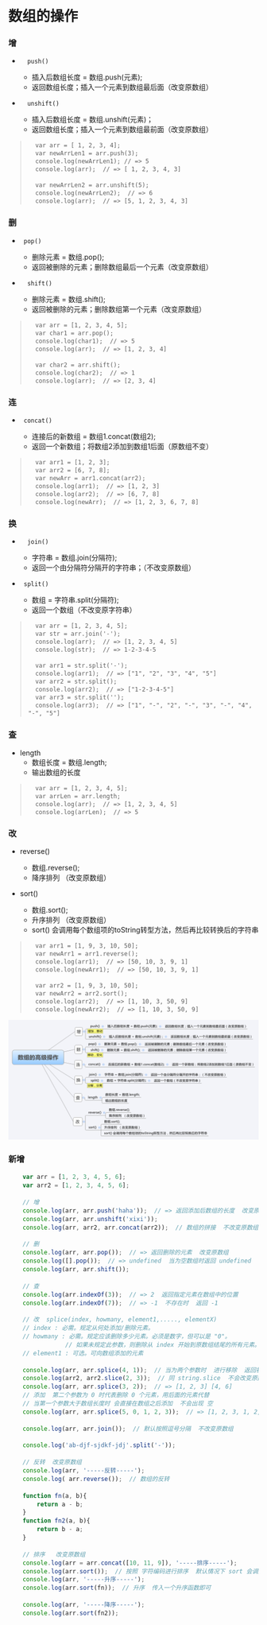 # 数组的操作
### 增

*       push() 
    -   插入后数组长度 = 数组.push(元素);
    -   返回数组长度；插入一个元素到数组最后面（改变原数组）
*       unshift()
    -   插入后数组长度 = 数组.unshift(元素)；
    -   返回数组长度；插入一个元素到数组最前面（改变原数组）

>       var arr = [ 1, 2, 3, 4];
>       var newArrLen1 = arr.push(3);
>       console.log(newArrLen1); // => 5
>       console.log(arr);  // => [ 1, 2, 3, 4, 3]
>       
>       var newArrLen2 = arr.unshift(5);
>       console.log(newArrLen2);  // => 6
>       console.log(arr);  // => [5, 1, 2, 3, 4, 3]

### 删

*      pop()
    -   删除元素 = 数组.pop();
    -   返回被删除的元素；删除数组最后一个元素（改变原数组）
*       shift()
    -   删除元素 = 数组.shift();
    -   返回被删除的元素；删除数组第一个元素（改变原数组）

>       var arr = [1, 2, 3, 4, 5];
>       var char1 = arr.pop();
>       console.log(char1);  // => 5
>       console.log(arr);  // => [1, 2, 3, 4]
>       
>       var char2 = arr.shift();
>       console.log(char2);  // => 1
>       console.log(arr);  // => [2, 3, 4]

### 连

*      concat()
    -   连接后的新数组 = 数组1.concat(数组2);
    -   返回一个新数组；将数组2添加到数组1后面（原数组不变）

>       var arr1 = [1, 2, 3];
>       var arr2 = [6, 7, 8];
>       var newArr = arr1.concat(arr2);
>       console.log(arr1);  // => [1, 2, 3]
>       console.log(arr2);  // => [6, 7, 8]
>       console.log(newArr);  // => [1, 2, 3, 6, 7, 8]

### 换 

*       join()
    -   字符串 = 数组.join(分隔符);
    -   返回一个由分隔符分隔开的字符串；（不改变原数组）

*      split()
    -   数组 = 字符串.split(分隔符);
    -   返回一个数组（不改变原字符串）

>       var arr = [1, 2, 3, 4, 5];
>       var str = arr.join('-');
>       console.log(arr);  // => [1, 2, 3, 4, 5]
>       console.log(str);  // => 1-2-3-4-5
>       
>       var arr1 = str.split('-');
>       console.log(arr1);  // => ["1", "2", "3", "4", "5"]
>       var arr2 = str.split();
>       console.log(arr2);  // => ["1-2-3-4-5"]
>       var arr3 = str.split('');
>       console.log(arr3);  // => ["1", "-", "2", "-", "3", "-", "4", "-", "5"]

### 查

*   length
    -   数组长度 = 数组.length;
    -   输出数组的长度

>       var arr = [1, 2, 3, 4, 5];
>       var arrLen = arr.length;
>       console.log(arr);  // => [1, 2, 3, 4, 5]
>       console.log(arrLen);  // => 5

### 改

*   reverse()
    -   数组.reverse();
    -   降序排列  （改变原数组）

*   sort()
    -   数组.sort();
    -   升序排列  （改变原数组）
    -   sort() 会调用每个数组项的toString转型方法，然后再比较转换后的字符串

>       var arr1 = [1, 9, 3, 10, 50];
>       var newArr1 = arr1.reverse();
>       console.log(arr1);  // => [50, 10, 3, 9, 1]
>       console.log(newArr1);  // => [50, 10, 3, 9, 1]
>       
>       var arr2 = [1, 9, 3, 10, 50];
>       var newArr2 = arr2.sort();
>       console.log(arr2);  // => [1, 10, 3, 50, 9]
>       console.log(newArr2);  // => [1, 10, 3, 50, 9]

![imgs/Array.png](imgs/Array.png)

### 新增

```javascript
    var arr = [1, 2, 3, 4, 5, 6];
    var arr2 = [1, 2, 3, 4, 5, 6];

    // 增
    console.log(arr, arr.push('haha'));  // => 返回添加后数组的长度  改变原数组
    console.log(arr, arr.unshift('xixi'));
    console.log(arr, arr2, arr.concat(arr2));  // 数组的拼接  不改变原数组

    // 删
    console.log(arr, arr.pop());  // => 返回删除的元素  改变原数组
    console.log([].pop());  // => undefined  当为空数组时返回 undefined
    console.log(arr, arr.shift());

    // 查
    console.log(arr.indexOf(3));  // => 2  返回指定元素在数组中的位置
    console.log(arr.indexOf(7));  // => -1  不存在时  返回 -1

    // 改  splice(index, howmany, element1,....., elementX)
    // index : 必需。规定从何处添加/删除元素。
    // howmany : 必需。规定应该删除多少元素。必须是数字，但可以是 "0"。
                // 如果未规定此参数，则删除从 index 开始到原数组结尾的所有元素。
    // element1 : 可选。可向数组添加的元素

    console.log(arr, arr.splice(4, 1));  // 当为两个参数时  进行移除  返回被移除的元素数组  改变原数组
    console.log(arr2, arr2.slice(2, 3));  // 同 string.slice  不会改变原数组
    console.log(arr, arr.splice(3, 2));  // => [1, 2, 3] [4, 6]
    // 添加  第二个参数为 0 时代表删除 0 个元素，用后面的元素代替
    // 当第一个参数大于数组长度时 会直接在数组之后添加  不会出现 空
    console.log(arr, arr.splice(5, 0, 1, 2, 3));  // => [1, 2, 3, 1, 2, 3] []

    console.log(arr, arr.join());  // 默认按照逗号分隔  不改变原数组

    console.log('ab-djf-sjdkf-jdj'.split('-'));

    // 反转  改变原数组
    console.log(arr, '-----反转-----');
    console.log( arr.reverse());  // 数组的反转

    function fn(a, b){
        return a - b;
    }
    function fn2(a, b){
        return b - a;
    }

    // 排序   改变原数组
    console.log(arr = arr.concat([10, 11, 9]), '-----排序-----');
    console.log(arr.sort());  // 按照 字符编码进行排序  默认情况下 sort 会调用 toString 方法进行比较
    console.log(arr, '-----升序-----');
    console.log(arr.sort(fn));  // 升序  传入一个升序函数即可

    console.log(arr, '-----降序-----');
    console.log(arr.sort(fn2));
```